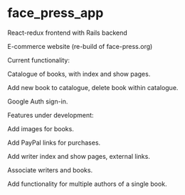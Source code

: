 # face_press_app

React-redux frontend with Rails backend

E-commerce website (re-build of face-press.org)

Current functionality:

Catalogue of books, with index and show pages.

Add new book to catalogue, delete book within catalogue.

Google Auth sign-in.

Features under development:

Add images for books.

Add PayPal links for purchases.

Add writer index and show pages, external links.

Associate writers and books.

Add functionality for multiple authors of a single book.
